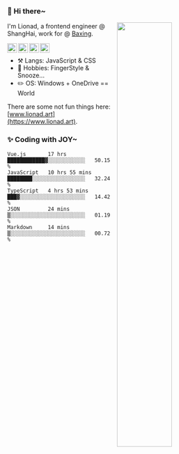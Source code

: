 ### 👋 Hi there~

[<img align="right" width="50%" src="https://github-readme-stats.vercel.app/api?username=Lionad-Morotar&show_icons=true">](https://metrics.lecoq.io/ouuan?template=classic)

I'm Lionad, a frontend engineer @ ShangHai, work for @ [Baxing](https://github.com/baixing).

<a href="https://www.lionad.art">
  <img align="left" alt="lionad-art" width="22px" src="https://cdn.jsdelivr.net/npm/simple-icons@3.1.0/icons/wordpress.svg" />
</a>
<a href="#1806234223">
  <img align="left" alt="1806234223" width="22px" src="https://cdn.jsdelivr.net/npm/simple-icons@3.1.0/icons/tencentqq.svg" />
</a>
<a href="https://www.zhihu.com/people/Lionad">
  <img align="left" alt="132yse" width="22px" src="https://cdn.jsdelivr.net/npm/simple-icons@3.1.0/icons/zhihu.svg" />
</a>
<a href="https://github.com/Lionad-Morotar">
  <img align="left" alt="yisar" width="22px" src="https://cdn.jsdelivr.net/npm/simple-icons@3.1.0/icons/github.svg" />
</a>

<br />

- ⚒️ Langs: JavaScript & CSS
- 🎨 Hobbies: FingerStyle & Snooze...
- ✏️ OS: Windows + OneDrive == World

There are some not fun things here: [www.lionad.art](https://www.lionad.art).

### ✨ Coding with JOY~

<!--START_SECTION:waka-->
```text
Vue.js       17 hrs          ████████████▓░░░░░░░░░░░░   50.15 % 
JavaScript   10 hrs 55 mins  ████████░░░░░░░░░░░░░░░░░   32.24 % 
TypeScript   4 hrs 53 mins   ███▓░░░░░░░░░░░░░░░░░░░░░   14.42 % 
JSON         24 mins         ▒░░░░░░░░░░░░░░░░░░░░░░░░   01.19 % 
Markdown     14 mins         ▒░░░░░░░░░░░░░░░░░░░░░░░░   00.72 % 
```
<!--END_SECTION:waka-->
